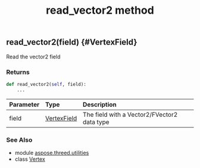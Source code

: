 ﻿---
title: read_vector2 method
second_title: Aspose.3D for Python via .NET API References
description: 
type: docs
weight: 80
url: /python-net/aspose.threed.utilities/vertex/read_vector2/
is_root: false
---

## read_vector2(field) {#VertexField}

Read the vector2 field


### Returns 





```python
def read_vector2(self, field):
    ...
```


| Parameter | Type | Description |
| :- | :- | :- |
| field | [VertexField](/3d/python-net/aspose.threed.utilities/vertexfield) | The field with a Vector2/FVector2 data type |



### See Also
* module [aspose.threed.utilities](../../)
* class [Vertex](/3d/python-net/aspose.threed.utilities/vertex)

